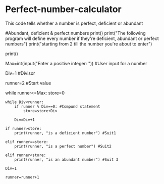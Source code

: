 # Perfect-number-calculator
This code tells whether a number is perfect, deficient or abundant

#Abundant, deficient & perfect numbers
print()
print("The following program will define every number if they're deficient, abundant or perfect numbers")
print("starting from 2 till the number you're about to enter")

print()

Max=int(input("Enter a positive integer: "))
#User input for a number

Div=1
#Divisor

runner=2
#Start value

while runner<=Max:
    store=0

    while Div<runner:
        if runner % Div==0: #Compund statement
            store=store+Div

        Div=Div+1

    if runner>store:
        print(runner, "is a deficient number") #Suit1

    elif runner==store:
        print(runner, "is a perfect number") #Suit2

    elif runner<store:
        print(runner, "is an abundant number") #Suit 3

    Div=1

    runner=runner+1
